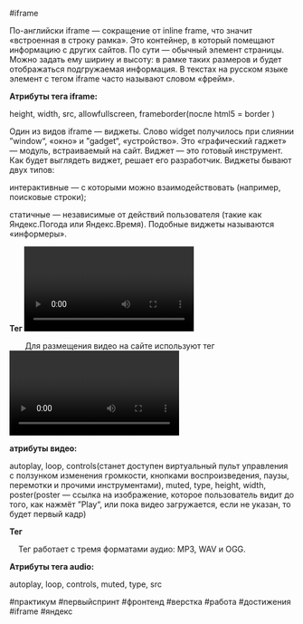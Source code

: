 #iframe   

По-английски iframe — сокращение от inline frame, что значит «встроенная в строку рамка». Это контейнер, в который помещают информацию с других сайтов. По сути — обычный элемент страницы. Можно задать ему ширину и высоту: в рамке таких размеров и будет отображаться подгружаемая информация. В текстах на русском языке элемент с тегом iframe часто называют словом «фрейм».

  

  

**Атрибуты тега iframe:**

height, width, src, allowfullscreen, frameborder(после html5 = border )

Один из видов iframe — виджеты. Слово widget получилось при слиянии ”window“, «окно» и ”gadget“, «устройство». Это «графический гаджет» — модуль, встраиваемый на сайт. Виджет — это готовый инструмент. Как будет выглядеть виджет, решает его разработчик. Виджеты бывают двух типов:

интерактивные — с которыми можно взаимодействовать (например, поисковые строки);

статичные — независимые от действий пользователя (такие как Яндекс.Погода или Яндекс.Время). Подобные виджеты называются «информеры». 

  

  

**Тег <video>**

       Для размещения видео на сайте используют тег <video>. Он создаёт на веб-странице область для видеоролика. Видеоролик размещают на сервере, и прописывают адрес к видеофайлу как значение атрибута src

**атрибуты видео:**

autoplay, loop, controls(станет доступен виртуальный пульт управления с ползунком изменения громкости, кнопками воспроизведения, паузы, перемотки и прочими инструментами), muted, type, height, width, poster(poster — ссылка на изображение, которое пользователь видит до того, как нажмёт ”Play“, или пока видео загружается, если не указан, то будет первый кадр)

  

  

**Тег <audio>**

    Тег работает с тремя форматами аудио: MP3, WAV и OGG. 

  

**Атрибуты тега audio:**

autoplay, loop, controls, muted, type, src



#практикум #первыйспринт #фронтенд #верстка #работа #достижения  #iframe 
#яндекс 